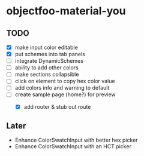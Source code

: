# objectfoo-material-you

## TODO

* [x] make input color editable
* [x] put schemes into tab panels
* [ ] integrate DynamicSchemes
* [ ] ability to add other colors
* [ ] make sections collapsible
* [ ] click on element to copy hex color value
* [ ] add colors info and warning to default
* [ ] create sample page (home?) for preview
	* [x] add router & stub out route


## Later

* Enhance ColorSwatchInput with better hex picker
* Enhance ColorSwatchInput with an HCT picker

